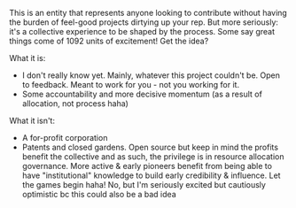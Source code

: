 This is an entity that represents anyone looking to contribute without having the burden of feel-good projects dirtying up your rep. But more seriously: it's a collective experience to be shaped by the process. Some say great things come of 1092 units of excitement! Get the idea?

What it is:
- I don't really know yet. Mainly, whatever this project couldn't be. Open to feedback. Meant to work for you - not you working for it. 
- Some accountability and more decisive momentum (as a result of allocation, not process haha)

What it isn't:
- A for-profit corporation
- Patents and closed gardens. Open source but keep in mind the profits benefit the collective and as such, the privilege is in resource allocation governance. More active & early pioneers benefit from being able to have "institutional" knowledge to build early credibility & influence. Let the games begin haha! No, but I'm seriously excited but cautiously optimistic bc this could also be a bad idea  
